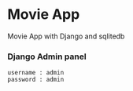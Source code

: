 # Movie App
Movie App with Django and sqlitedb

### Django Admin panel
```
username : admin
password : admin
```
